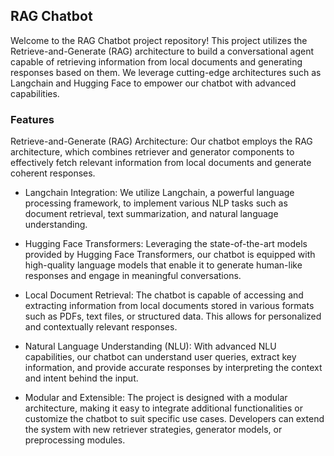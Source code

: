 ## RAG Chatbot
Welcome to the RAG Chatbot project repository! This project utilizes the Retrieve-and-Generate (RAG) architecture to build a conversational agent capable of retrieving information from local documents and generating responses based on them. We leverage cutting-edge architectures such as Langchain and Hugging Face to empower our chatbot with advanced capabilities.

### Features
Retrieve-and-Generate (RAG) Architecture: Our chatbot employs the RAG architecture, which combines retriever and generator components to effectively fetch relevant information from local documents and generate coherent responses.

- Langchain Integration: We utilize Langchain, a powerful language processing framework, to implement various NLP tasks such as document retrieval, text summarization, and natural language understanding.

- Hugging Face Transformers: Leveraging the state-of-the-art models provided by Hugging Face Transformers, our chatbot is equipped with high-quality language models that enable it to generate human-like responses and engage in meaningful conversations.

- Local Document Retrieval: The chatbot is capable of accessing and extracting information from local documents stored in various formats such as PDFs, text files, or structured data. This allows for personalized and contextually relevant responses.

- Natural Language Understanding (NLU): With advanced NLU capabilities, our chatbot can understand user queries, extract key information, and provide accurate responses by interpreting the context and intent behind the input.

- Modular and Extensible: The project is designed with a modular architecture, making it easy to integrate additional functionalities or customize the chatbot to suit specific use cases. Developers can extend the system with new retriever strategies, generator models, or preprocessing modules.
